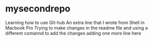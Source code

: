 # mysecondrepo
Learning how to use Git-hub
An extra line that I wrote from Shell in Macbook Pro
Trying to make changes in the readme file and using a different comannd to add the changes
adding one more line here
